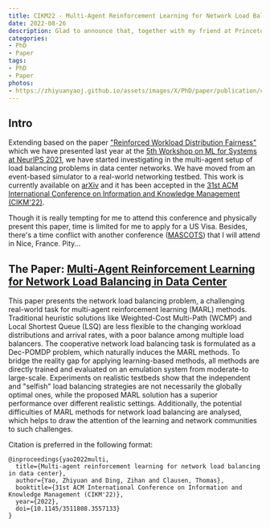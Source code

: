 ```yaml
---
title: CIKM22 - Multi-Agent Reinforcement Learning for Network Load Balancing in Data Center
date: 2022-08-26
description: Glad to announce that, together with my friend at Princeton University, I have pushed a paper on multi-agent reinforcement learning algorithms for load balancing problems to CIKM.
categories:
- PhD
- Paper
tags:
- PhD
- Paper
photos:
- https://zhiyuanyaoj.github.io/assets/images/X/PhD/paper/publication/cikm22.png
---
```



## Intro

Extending based on the paper ["Reinforced Workload Distribution Fairness"](https://arxiv.org/abs/2111.00008) which we have presented last year at the [5th Workshop on ML for Systems at NeurIPS 2021](https://zyao.xyz/phd/paper/2021/12/19/paper-neurips/), we have started investigating in the multi-agent setup of load balancing problems in data center networks.
We have moved from an event-based simulator to a real-world networking testbed.
This work is currently available on [arXiv](https://arxiv.org/abs/2201.11727) and it has been accepted in the [31st ACM International Conference on Information and Knowledge Management (CIKM'22)](https://www.cikm2022.org).

Though it is really tempting for me to attend this conference and physically present this paper, time is limited for me to apply for a US Visa. Besides, there's a time conflict with another conference ([MASCOTS](https://mascots.iitis.pl)) that I will attend in Nice, France. Pity...


## The Paper: [Multi-Agent Reinforcement Learning for Network Load Balancing in Data Center](https://arxiv.org/abs/2201.11727)

This paper presents the network load balancing problem, a challenging real-world task for multi-agent reinforcement learning (MARL) methods. Traditional heuristic solutions like Weighted-Cost Multi-Path (WCMP) and Local Shortest Queue (LSQ) are less flexible to the changing workload distributions and arrival rates, with a poor balance among multiple load balancers. The cooperative network load balancing task is formulated as a Dec-POMDP problem, which naturally induces the MARL methods. To bridge the reality gap for applying learning-based methods, all methods are directly trained and evaluated on an emulation system from moderate-to large-scale. Experiments on realistic testbeds show that the independent and "selfish" load balancing strategies are not necessarily the globally optimal ones, while the proposed MARL solution has a superior performance over different realistic settings. Additionally, the potential difficulties of MARL methods for network load balancing are analysed, which helps to draw the attention of the learning and network communities to such challenges.

Citation is preferred in the following format:
```
@inproceedings{yao2022multi,
  title={Multi-agent reinforcement learning for network load balancing in data center},
  author={Yao, Zhiyuan and Ding, Zihan and Clausen, Thomas},
  booktitle={31st ACM International Conference on Information and Knowledge Management (CIKM'22)},
  year={2022},
  doi={10.1145/3511808.3557133}
}
```